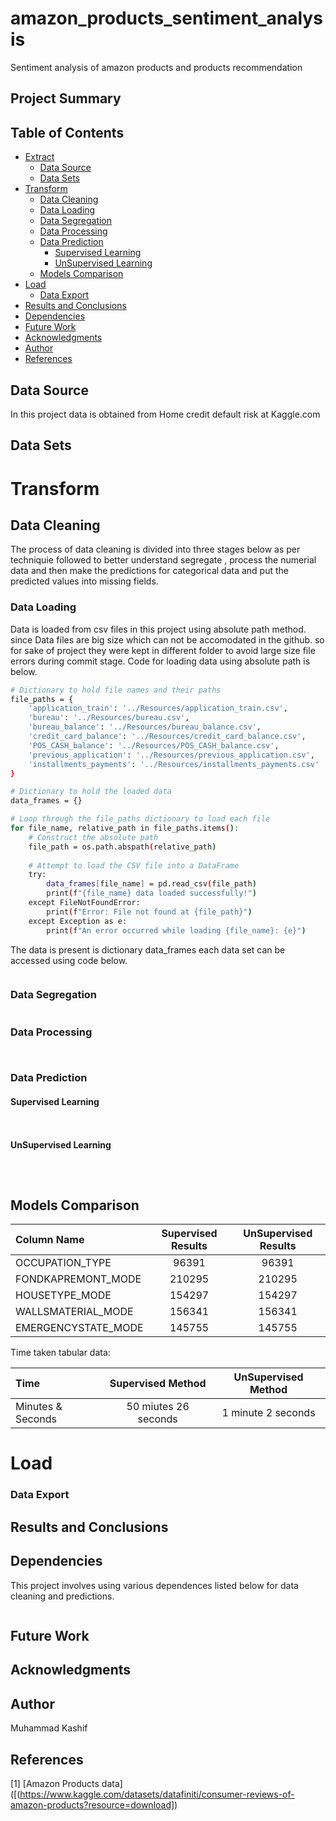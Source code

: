 # amazon_products_sentiment_analysis
Sentiment analysis of amazon products and products recommendation

## Project Summary


## Table of Contents
- [Extract](#extract)
  - [Data Source](#data-source)
  - [Data Sets](#data-sets)
- [Transform](#transform)
  - [Data Cleaning](#data-cleaning)
  - [Data Loading](#data-loading)
  - [Data Segregation](#data-segregation)
  - [Data Processing](#data-processing)
  - [Data Prediction](#data-prediction)
      - [Supervised Learning](#supervised-learning)
      - [UnSupervised Learning](#unsupervised-learning)   
  - [Models Comparison](#models-comparison)  
- [Load](#load)
  - [Data Export](#data-export)
- [Results and Conclusions](#results-and-conclusions)
- [Dependencies](#dependencies)
- [Future Work](#future-work)
- [Acknowledgments](#acknowledgments)
- [Author](#author)
- [References](#references)

## Data Source
In this project data is obtained from Home credit default risk at Kaggle.com 
## Data Sets


# Transform

## Data Cleaning
The process of data cleaning is divided into three stages below as per techniquie followed to better understand segregate , process the numerial data and then make the predictions for categorical data and put the predicted values into missing fields.

### Data Loading
Data is loaded from csv files in this project using absolute path method. since Data files are big size which can not be accomodated in the github. so for sake of project they were kept in different folder to avoid large size file errors during commit stage. Code for loading data using absolute path is below.

``` bash
# Dictionary to hold file names and their paths
file_paths = {
    'application_train': '../Resources/application_train.csv',
    'bureau': '../Resources/bureau.csv',
    'bureau_balance': '../Resources/bureau_balance.csv',
    'credit_card_balance': '../Resources/credit_card_balance.csv',
    'POS_CASH_balance': '../Resources/POS_CASH_balance.csv',
    'previous_application': '../Resources/previous_application.csv',
    'installments_payments': '../Resources/installments_payments.csv'
}

# Dictionary to hold the loaded data
data_frames = {}

# Loop through the file_paths dictionary to load each file
for file_name, relative_path in file_paths.items():
    # Construct the absolute path
    file_path = os.path.abspath(relative_path)
    
    # Attempt to load the CSV file into a DataFrame
    try:
        data_frames[file_name] = pd.read_csv(file_path)
        print(f"{file_name} data loaded successfully!")
    except FileNotFoundError:
        print(f"Error: File not found at {file_path}")
    except Exception as e:
        print(f"An error occurred while loading {file_name}: {e}")

```
The data is present is dictionary  data_frames each data set can be accessed using code below. 

``` bash

```

### Data Segregation

``` bash

```

### Data Processing


``` bash

```

``` bash


```


### Data Prediction  
#### Supervised Learning  



``` bash

```


```

```

#### UnSupervised Learning  

``` bash

```
 
```


```

## Models Comparison


| Column Name        | Supervised Results | UnSupervised Results |
| :----------------- | :----------------: | :-------------------:|
| OCCUPATION_TYPE    | 96391              | 96391                |
| FONDKAPREMONT_MODE | 210295             | 210295               |
| HOUSETYPE_MODE     | 154297             | 154297               |
| WALLSMATERIAL_MODE | 156341             | 156341               |
| EMERGENCYSTATE_MODE| 145755             | 145755               |

Time taken tabular data:  

| Time                 | Supervised Method   | UnSupervised Method  |
| :-----------------   | :----------------:  | :-------------------:|
| Minutes & Seconds    | 50 miutes 26 seconds| 1 minute 2 seconds   |  




# Load

### Data Export


## Results and Conclusions

  
## Dependencies

This project involves using various dependences listed below for data cleaning and predictions.

```bash


```
## Future Work


## Acknowledgments


## Author

Muhammad Kashif 

## References
[1] [Amazon Products data]([(https://www.kaggle.com/datasets/datafiniti/consumer-reviews-of-amazon-products?resource=download])
